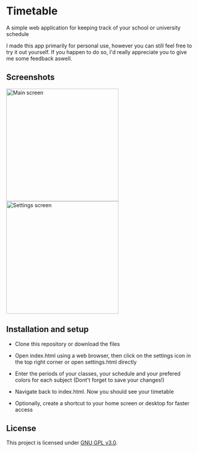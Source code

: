# Timetable
A simple web application for keeping track of your school or university schedule

I made this app primarily for personal use, however you can still feel free to try it out yourself. If you happen to do so, I'd really appreciate you to give me some feedback aswell.



## Screenshots
<img src="https://user-images.githubusercontent.com/53840228/63791260-65191580-c8fb-11e9-87f2-a56c3ccc68f2.png" alt="Main screen" width="300"/> <img src="https://user-images.githubusercontent.com/53840228/63791269-6c402380-c8fb-11e9-9d1d-688d980c2f46.png" alt="Settings screen" width="300"/>



## Installation and setup
- Clone this repository or download the files

- Open index.html using a web browser, then click on the settings icon in the top right corner or open settings.html directly

- Enter the periods of your classes, your schedule and your prefered colors for each subject (Dont't forget to save your changes!)

- Navigate back to index.html. Now you should see your timetable
 
- Optionally, create a shortcut to your home screen or desktop for faster access



## License
This project is licensed under [GNU GPL v3.0](LICENSE).
